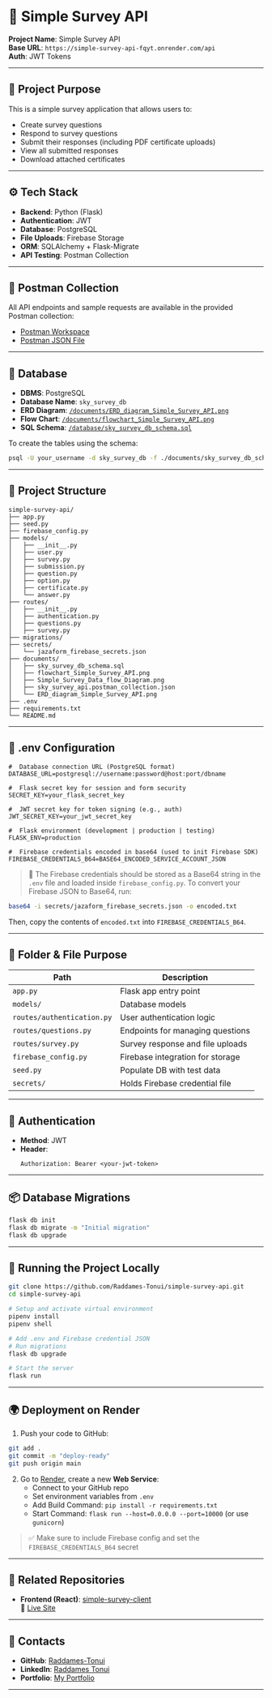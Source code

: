 # 📘 Simple Survey API

**Project Name**: Simple Survey API  
**Base URL**: `https://simple-survey-api-fqyt.onrender.com/api`  
**Auth**: JWT Tokens

---

## 🧠 Project Purpose

This is a simple survey application that allows users to:

- Create survey questions
- Respond to survey questions
- Submit their responses (including PDF certificate uploads)
- View all submitted responses
- Download attached certificates

---

## ⚙️ Tech Stack

- **Backend**: Python (Flask)
- **Authentication**: JWT
- **Database**: PostgreSQL
- **File Uploads**: Firebase Storage
- **ORM**: SQLAlchemy + Flask-Migrate
- **API Testing**: Postman Collection

---

## 🧪 Postman Collection

All API endpoints and sample requests are available in the provided Postman collection:

- [Postman Workspace](https://dark-shuttle-668211.postman.co/workspace/My-Workspace~9d927184-69f9-4b4c-8978-451fb98f15bf/collection/40619222-4b047217-e5c4-4277-a01d-00ae2d15b976?action=share&creator=40619222)
- [Postman JSON File](./documents/simple-survey-api.postman_collection.json)

---

## 📜️ Database

- **DBMS**: PostgreSQL
- **Database Name**: `sky_survey_db`
- **ERD Diagram**: [`/documents/ERD_diagram_Simple_Survey_API.png`](./documents/ERD_diagram_Simple_Survey_API.png)
- **Flow Chart**: [`/documents/flowchart_Simple_Survey_API.png`](./documents/flowchart_Simple_Survey_API.png)
- **SQL Schema**: [`/database/sky_survey_db_schema.sql`](./database/sky_survey_db_schema.sql)

To create the tables using the schema:

```bash
psql -U your_username -d sky_survey_db -f ./documents/sky_survey_db_schema.sql
```

---

## 🔧 Project Structure

```
simple-survey-api/
├── app.py
├── seed.py
├── firebase_config.py
├── models/
│   ├── __init__.py
│   ├── user.py
│   ├── survey.py
│   ├── submission.py
│   ├── question.py
│   ├── option.py
│   ├── certificate.py
│   └── answer.py
├── routes/
│   ├── __init__.py
│   ├── authentication.py
│   ├── questions.py
│   ├── survey.py
├── migrations/
├── secrets/
│   └── jazaform_firebase_secrets.json
├── documents/
│   ├── sky_survey_db_schema.sql
│   ├── flowchart_Simple_Survey_API.png
│   ├── Simple_Survey_Data_flow_Diagram.png
│   ├── sky_survey_api.postman_collection.json
│   └── ERD_diagram_Simple_Survey_API.png
├── .env
├── requirements.txt
└── README.md
```

---

## 📄 .env Configuration

```env
#  Database connection URL (PostgreSQL format)
DATABASE_URL=postgresql://username:password@host:port/dbname

#  Flask secret key for session and form security
SECRET_KEY=your_flask_secret_key

#  JWT secret key for token signing (e.g., auth)
JWT_SECRET_KEY=your_jwt_secret_key

#  Flask environment (development | production | testing)
FLASK_ENV=production

#  Firebase credentials encoded in base64 (used to init Firebase SDK)
FIREBASE_CREDENTIALS_B64=BASE64_ENCODED_SERVICE_ACCOUNT_JSON
```

> 🔐 The Firebase credentials should be stored as a Base64 string in the `.env` file and loaded inside `firebase_config.py`. To convert your Firebase JSON to Base64, run:

```bash
base64 -i secrets/jazaform_firebase_secrets.json -o encoded.txt
```

Then, copy the contents of `encoded.txt` into `FIREBASE_CREDENTIALS_B64`.

---

## 🤩️ Folder & File Purpose

| Path                       | Description                      |
| -------------------------- | -------------------------------- |
| `app.py`                   | Flask app entry point            |
| `models/`                  | Database models                  |
| `routes/authentication.py` | User authentication logic        |
| `routes/questions.py`      | Endpoints for managing questions |
| `routes/survey.py`         | Survey response and file uploads |
| `firebase_config.py`       | Firebase integration for storage |
| `seed.py`                  | Populate DB with test data       |
| `secrets/`                 | Holds Firebase credential file   |

---

## 🔐 Authentication

- **Method**: JWT
- **Header**:
  ```http
  Authorization: Bearer <your-jwt-token>
  ```

---

## 📦 Database Migrations

```bash
flask db init
flask db migrate -m "Initial migration"
flask db upgrade
```

---

## 🚀 Running the Project Locally

```bash
git clone https://github.com/Raddames-Tonui/simple-survey-api.git
cd simple-survey-api

# Setup and activate virtual environment
pipenv install
pipenv shell

# Add .env and Firebase credential JSON
# Run migrations
flask db upgrade

# Start the server
flask run
```

---

## 🌍 Deployment on Render

1. Push your code to GitHub:

```bash
git add .
git commit -m "deploy-ready"
git push origin main
```

2. Go to [Render](https://render.com/), create a new **Web Service**:
   - Connect to your GitHub repo
   - Set environment variables from `.env`
   - Add Build Command: `pip install -r requirements.txt`
   - Start Command: `flask run --host=0.0.0.0 --port=10000` (or use `gunicorn`)

> ✅ Make sure to include Firebase config and set the `FIREBASE_CREDENTIALS_B64` secret

---

## 📁 Related Repositories

- **Frontend (React)**: [simple-survey-client](https://github.com/Raddames-Tonui/simple-survey-client)  
  🔗 [Live Site](https://simple-survey-client-alpha.vercel.app/survey/user-surveys)

---

## 👤 Contacts

- **GitHub**: [Raddames-Tonui](https://github.com/Raddames-Tonui)
- **LinkedIn**: [Raddames Tonui](https://www.linkedin.com/in/raddames-tonui-01a751277/)
- **Portfolio**: [My Portfolio](https://raddamestonui.netlify.app/)

---

